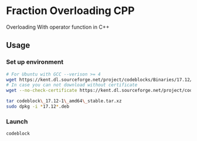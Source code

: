 # Fraction Overloading CPP
Overloading With operator function in C++


## Usage

### Set up environment

```bash
# For Ubuntu with GCC --verison >= 4
wget https://kent.dl.sourceforge.net/project/codeblocks/Binaries/17.12/Linux/Debian%20stable/codeblocks\_17.12-1\_amd64\_stable.tar.xz
# In case you can not download without certificate
wget --no-check-certificate https://kent.dl.sourceforge.net/project/codeblocks/Binaries/17.12/Linux/Debian%20stable/codeblocks\_17.12-1\amd64\_stable.tar.xz

tar codeblock\_17.12-1\_amd64\_stable.tar.xz
sudo dpkg -i *17.12*.deb
```

### Launch

```bash
codeblock
```
